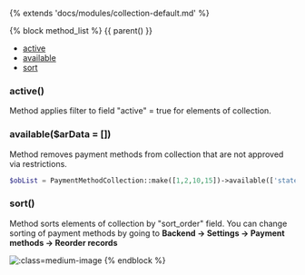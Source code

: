 {% extends 'docs/modules/collection-default.md' %}

{% block method_list %}
{{ parent() }}

* [active](#active)
* [available](#availableardata-)
* [sort](#sort)

### active()

Method applies filter to field "active" = true for elements of collection.

### available($arData = [])

Method removes payment methods from collection that are not approved via restrictions.
```php
$obList = PaymentMethodCollection::make([1,2,10,15])->available(['state' => 'NY']);
```

### sort()

Method sorts elements of collection by "sort_order" field. You can change sorting of payment methods by going to **Backend -> Settings -> Payment methods -> Reorder records**

![](./../../../assets/images/backend-payment-method-2.png ':class=medium-image')
{% endblock %}
